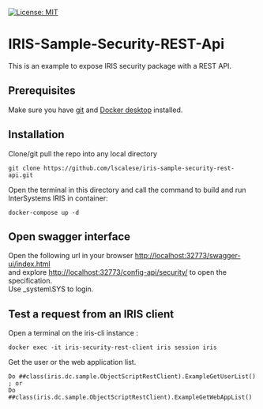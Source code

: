 [![License: MIT](https://img.shields.io/badge/License-MIT-blue.svg?style=flat&logo=AdGuard)](LICENSE)

# IRIS-Sample-Security-REST-Api

This is an example to expose IRIS security package with a REST API.  

## Prerequisites
Make sure you have [git](https://git-scm.com/book/en/v2/Getting-Started-Installing-Git) and [Docker desktop](https://www.docker.com/products/docker-desktop) installed.  

## Installation 

Clone/git pull the repo into any local directory

```
git clone https://github.com/lscalese/iris-sample-security-rest-api.git
```

Open the terminal in this directory and call the command to build and run InterSystems IRIS in container:

```
docker-compose up -d
```

## Open swagger interface

Open the following url in your browser [http://localhost:32773/swagger-ui/index.html](http://localhost:32773/swagger-ui/index.html)  
and explore [http://localhost:32773/config-api/security/](http://localhost:32773/config-api/security/) to open the specification.  
Use _system\SYS to login.  

## Test a request from an IRIS client

Open a terminal on the iris-cli instance : 

```
docker exec -it iris-security-rest-client iris session iris
```

Get the user or the web application list.
```
Do ##class(iris.dc.sample.ObjectScriptRestClient).ExampleGetUserList()
; or
Do ##class(iris.dc.sample.ObjectScriptRestClient).ExampleGetWebAppList()
```
